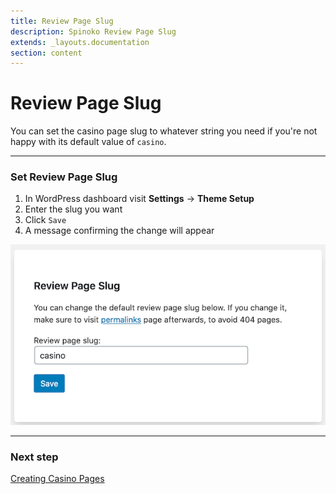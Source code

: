 ```yaml
---
title: Review Page Slug
description: Spinoko Review Page Slug
extends: _layouts.documentation
section: content
---
```


# Review Page Slug

You can set the casino page slug to whatever string you need if you're not happy with its default value of `casino`.

---

### Set Review Page Slug

1. In WordPress dashboard visit **Settings** &#8594; **Theme Setup**
2. Enter the slug you want
3. Click `Save`
4. A message confirming the change will appear

![Set Review Page Slug](/assets/images/spinoko/spinoko-casino-page-slug.png)

---

### Next step

[Creating Casino Pages](/docs/spinoko/creating-casino-pages/)
